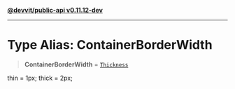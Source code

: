 [**@devvit/public-api v0.11.12-dev**](../../../../../../README.md)

---

# Type Alias: ContainerBorderWidth

> **ContainerBorderWidth** = [`Thickness`](Thickness.md)

thin = 1px;
thick = 2px;
